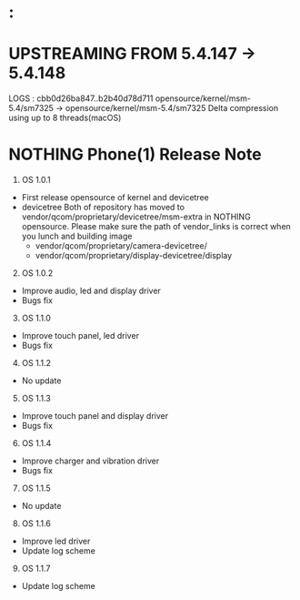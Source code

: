 # :

# UPSTREAMING FROM 5.4.147 -> 5.4.148
LOGS : 
cbb0d26ba847..b2b40d78d711  opensource/kernel/msm-5.4/sm7325 -> opensource/kernel/msm-5.4/sm7325
Delta compression using up to 8 threads(macOS)






# NOTHING Phone(1) Release Note
1. OS 1.0.1
  - First release opensource of kernel and devicetree
  - devicetree
     Both of repository has moved to vendor/qcom/proprietary/devicetree/msm-extra in NOTHING opensource.
     Please make sure the path of vendor_links is correct when you lunch and building image
      - vendor/qcom/proprietary/camera-devicetree/
      - vendor/qcom/proprietary/display-devicetree/display


2. OS 1.0.2
  - Improve audio, led and display driver
  - Bugs fix


3. OS 1.1.0
  - Improve touch panel, led driver
  - Bugs fix


4. OS 1.1.2
  - No update


5. OS 1.1.3
  - Improve touch panel and display driver
  - Bugs fix


6. OS 1.1.4
  - Improve charger and vibration driver
  - Bugs fix


7. OS 1.1.5
  - No update


8. OS 1.1.6
  - Improve led driver
  - Update log scheme


9. OS 1.1.7
  - Update log scheme


